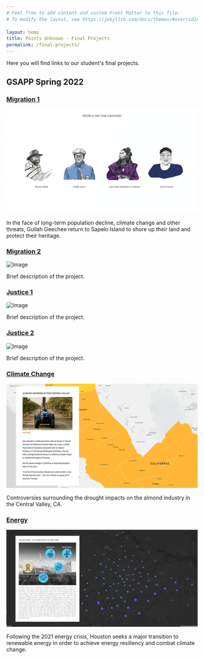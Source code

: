 ```yaml
---
# Feel free to add content and custom Front Matter to this file.
# To modify the layout, see https://jekyllrb.com/docs/themes/#overriding-theme-defaults

layout: home
title: Points Unknown - Final Projects
permalink: /final-projects/
---
```

Here you will find links to our student's final projects.

## GSAPP Spring 2022

### [Migration 1](https://pointsunknown.nyc/final-projects/GSAPP-Spring-2022/Migration-1/index.html)

![Image](/assets/finalProjectImages/gsappSpring2022/migration-1.png)

In the face of long-term population decline, climate change and other threats, Gullah Geechee return to Sapelo Island to shore up their land and protect their heritage.

### [Migration 2](https://pointsunknown.nyc/final-projects/GSAPP-Spring-2022/Migration-2/index.html)

![Image](/assets/finalProjectImages/gsappSpring2022/migration-2.png)

Brief description of the project.

### [Justice 1](https://pointsunknown.nyc/final-projects/GSAPP-Spring-2022/Justice-1/index.html)

![Image](/assets/finalProjectImages/gsappSpring2022/justice-1.png)

Brief description of the project.

### [Justice 2](https://pointsunknown.nyc/final-projects/GSAPP-Spring-2022/Justice-2/index.html)

![Image](/assets/finalProjectImages/gsappSpring2022/justice-2.png)

Brief description of the project.

### [Climate Change](https://pointsunknown.nyc/final-projects/GSAPP-Spring-2022/Climate-Change/index.html)

![Image](/assets/finalProjectImages/gsappSpring2022/climate-change.png)

Controversies surrounding the drought impacts on the almond industry in the Central Valley, CA.

### [Energy](https://pointsunknown.nyc/final-projects/GSAPP-Spring-2022/Energy/index.html)

![Image](/assets/finalProjectImages/gsappSpring2022/energy.png)

Following the 2021 energy crisis, Houston seeks a major transition to renewable energy in order to achieve energy resiliency and combat climate change.
